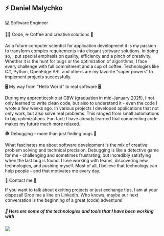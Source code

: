 <h2>⚡ Daniel Malychko</h2>

<p style =”color:blue;”>💻 Software Engineer</p>

<p>👨‍💻 Code, ☕ Coffee and creative solutions 🎯</p>
<p>As a future computer scientist for application development it is my passion to transform complex requirements into elegant software solutions. In doing so, I put special emphasis on quality, efficiency and a pinch of creativity. Whether it is the hunt for bugs or the optimization of algorithms, I face every challenge with full commitment and a cup of coffee. Technologies like C#, Python, OpenEdge ABL and others are my favorite "super powers" to implement projects successfully.
</p>

<p>🖥️ My way from "Hello World" to real software 🖥️</p>
<p>During my apprenticeship at CBW (graduation in mid-January 2025), I not only learned to write clean code, but also to understand it - even the code I wrote a few weeks ago. In various projects I developed applications that not only work, but also solve real problems. This ranged from small automations to big optimizations.
Fun fact: I have already learned that commenting code makes my future much more relaxed.
</p>

<p>🕵️‍ Debugging - more than just finding bugs 🐞</p>
<p>What fascinates me about software development is the mix of creative problem solving and technical precision. Debugging is like a detective game for me - challenging and sometimes frustrating, but incredibly satisfying when the last bug is found. I love working with teams, discovering new technologies, and pushing myself. Most of all, I believe that technology can help people - and that motivates me every day.
</p>

<p>📨 Contact me 📨</p>
<p>If you want to talk about exciting projects or just exchange tips, I am at your disposal! Drop me a line on LinkedIn. Who knows, maybe our next conversation is the beginning of a great (code) adventure!
</p>

<h5>🔨 Here are some of the technologies and tools that I have been working with<h5>
<p>
    <a href="https://skillicons.dev">
        <img src="https://skillicons.dev/icons?i=javascript,typescript,html,css,php,python,mysql,dotnet,cs" />
    </a>
</p>
